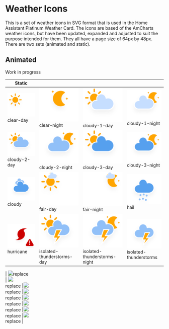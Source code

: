 # Weather Icons

This is a set of weather icons in SVG format that is used in the Home Assistant Platinum Weather Card. The icons are based of the AmCharts weather icons, but have been updated, expanded and adjusted to suit the purpose intended for them. They all have a page size of 64px by 48px. There are two sets (animated and static).

## Animated

Work in progress

| Static | | | |
| - | - | - | - |
| <img src="https://raw.githubusercontent.com/Makin-Things/weather-icons/master/static/clear-day.svg" width="128"><br>clear-day | <img src="https://raw.githubusercontent.com/Makin-Things/weather-icons/master/static/clear-night.svg" width="128"><br>clear-night |<img src="https://raw.githubusercontent.com/Makin-Things/weather-icons/master/static/cloudy-1-day.svg" width="128"><br>cloudy-1-day |<img src="https://raw.githubusercontent.com/Makin-Things/weather-icons/master/static/cloudy-1-night.svg" width="128"><br>cloudy-1-night |
|<img src="https://raw.githubusercontent.com/Makin-Things/weather-icons/master/static/cloudy-2-day.svg" width="128"><br>cloudy-2-day |<img src="https://raw.githubusercontent.com/Makin-Things/weather-icons/master/static/cloudy-2-night.svg" width="128"><br>cloudy-2-night | <img src="https://raw.githubusercontent.com/Makin-Things/weather-icons/master/static/cloudy-3-day.svg" width="128"><br>cloudy-3-day |<img src="https://raw.githubusercontent.com/Makin-Things/weather-icons/master/static/cloudy-3-night.svg" width="128"><br>cloudy-3-night |
| <img src="https://raw.githubusercontent.com/Makin-Things/weather-icons/master/static/cloudy.svg" width="128">cloudy<br> | <img src="https://raw.githubusercontent.com/Makin-Things/weather-icons/master/static/fair-day.svg" width="128"><br>fair-day |<img src="https://raw.githubusercontent.com/Makin-Things/weather-icons/master/static/fair-night.svg" width="128"><br>fair-night |<img src="https://raw.githubusercontent.com/Makin-Things/weather-icons/master/static/hail.svg" width="128"><br>hail |
| <img src="https://raw.githubusercontent.com/Makin-Things/weather-icons/master/static/hurricane.svg" width="128"><br>hurricane |<img src="https://raw.githubusercontent.com/Makin-Things/weather-icons/master/static/isolated-thunderstorms-day.svg" width="128"><br>isolated-thunderstorms-day |<img src="https://raw.githubusercontent.com/Makin-Things/weather-icons/master/static/isolated-thunderstorms-night.svg" width="128"><br>isolated-thunderstorms-night |<img src="https://raw.githubusercontent.com/Makin-Things/weather-icons/master/static/isolated-thunderstorms.svg" width="128"><br>isolated-thunderstorms |






| <img src="https://raw.githubusercontent.com/Makin-Things/weather-icons/master/static/replace.svg" width="128">replace<br> | <img src="https://raw.githubusercontent.com/Makin-Things/weather-icons/master/static/replace.svg" width="128"><br>replace |<img src="https://raw.githubusercontent.com/Makin-Things/weather-icons/master/static/replace.svg" width="128"><br>replace |<img src="https://raw.githubusercontent.com/Makin-Things/weather-icons/master/static/replace.svg" width="128"><br>replace |<img src="https://raw.githubusercontent.com/Makin-Things/weather-icons/master/static/replace.svg" width="128"><br>replace |<img src="https://raw.githubusercontent.com/Makin-Things/weather-icons/master/static/replace.svg" width="128"><br>replace |<img src="https://raw.githubusercontent.com/Makin-Things/weather-icons/master/static/replace.svg" width="128"><br>replace |<img src="https://raw.githubusercontent.com/Makin-Things/weather-icons/master/static/replace.svg" width="128"><br>replace |